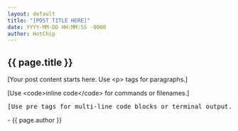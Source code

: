 ```yaml
---
layout: default
title: "[POST TITLE HERE]"
date: YYYY-MM-DD HH:MM:SS -0000
author: HotChip
---
```


<div class="terminal-log terminal-log--left-aligned">
  <h2 class="crt-green">{{ page.title }}</h2>
  <p>[Your post content starts here. Use &lt;p&gt; tags for paragraphs.]</p>
  <p>[Use &lt;code&gt;inline code&lt;/code&gt; for commands or filenames.]</p>
  <pre>[Use pre tags for multi-line code blocks or terminal output.]</pre>
  <p class="post-signature">- {{ page.author }}</p>
</div>